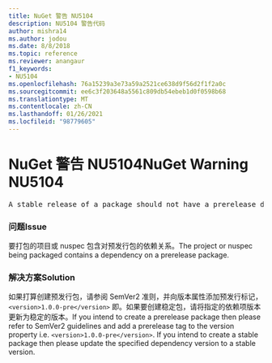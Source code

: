 ```yaml
---
title: NuGet 警告 NU5104
description: NU5104 警告代码
author: mishra14
ms.author: jodou
ms.date: 8/8/2018
ms.topic: reference
ms.reviewer: anangaur
f1_keywords:
- NU5104
ms.openlocfilehash: 76a15239a3e73a59a2521ce638d9f56d2f1f2a0c
ms.sourcegitcommit: ee6c3f203648a5561c809db54ebeb1d0f0598b68
ms.translationtype: MT
ms.contentlocale: zh-CN
ms.lasthandoff: 01/26/2021
ms.locfileid: "98779605"
---
```

# <a name="nuget-warning-nu5104"></a><span data-ttu-id="0f3ab-103">NuGet 警告 NU5104</span><span class="sxs-lookup"><span data-stu-id="0f3ab-103">NuGet Warning NU5104</span></span>
<pre>A stable release of a package should not have a prerelease dependency. Either modify the version spec of dependency "NuGet.Versioning [4.7.0-preview4.5065, )" or update the version field in the nuspec.</pre>

### <a name="issue"></a><span data-ttu-id="0f3ab-104">问题</span><span class="sxs-lookup"><span data-stu-id="0f3ab-104">Issue</span></span>

<span data-ttu-id="0f3ab-105">要打包的项目或 nuspec 包含对预发行包的依赖关系。</span><span class="sxs-lookup"><span data-stu-id="0f3ab-105">The project or nuspec being packaged contains a dependency on a prerelease package.</span></span>


### <a name="solution"></a><span data-ttu-id="0f3ab-106">解决方案</span><span class="sxs-lookup"><span data-stu-id="0f3ab-106">Solution</span></span>

<span data-ttu-id="0f3ab-107">如果打算创建预发行包，请参阅 SemVer2 准则，并向版本属性添加预发行标记， `<version>1.0.0-pre</version>` 即。如果要创建稳定包，请将指定的依赖项版本更新为稳定的版本。</span><span class="sxs-lookup"><span data-stu-id="0f3ab-107">If you intend to create a prerelease package then please refer to SemVer2 guidelines and add a prerelease tag to the version property i.e. `<version>1.0.0-pre</version>`. If you intend to create a stable package then please update the specified dependency version to a stable version.</span></span>

